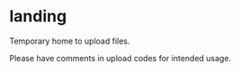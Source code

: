 # landing

Temporary home to upload files.

Please have comments in upload codes for intended usage.
